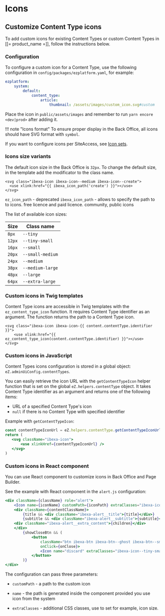 # Icons

## Customize Content Type icons

To add custom icons for existing Content Types or custom Content Types in [[= product_name =]], follow the instructions below.

### Configuration

To configure a custom icon for a Content Type, use the following configuration in `config/packages/ezplatform.yaml`, for example:

```yaml
ezplatform:
    system:
        default:
            content_type:
                article:
                    thumbnail: /assets/images/custom_icon.svg#custom
```

Place the icon in `public/assets/images` and remember to run `yarn encore <dev|prod>` after adding it.

!!! note "Icons format"
    To ensure proper display in the Back Office, all icons should have SVG format with `symbol`.

If you want to configure icons per SiteAccess, see [Icon sets](../guide/config_back_office.md#icon-sets).

### Icons size variants

The default icon size in the Back Office is `32px`. To change the default size, in the template add the modificator to the class name.

``` twig
<svg class="ibexa-icon ibexa-icon--medium ibexa-icon--create">
  <use xlink:href="{{ ibexa_icon_path('create') }}"></use>
</svg>
```
`ez_icon_path` - deprecated
`ibexa_icon_path` - allows to specify the path to to icons. free licence and paid licence.
community, public icons


The list of available icon sizes:

|Size|Class name|
|----|---------|
|`8px`|`--tiny`|
|`12px`|`--tiny-small`|
|`16px`|`--small`|
|`20px`|`--small-medium`|
|`24px`|`--medium`|
|`38px`|`--medium-large`|
|`48px`|`--large`|
|`64px`|`--extra-large`|


### Custom icons in Twig templates

Content Type icons are accessible in Twig templates with the `ez_content_type_icon` function.
It requires Content Type identifier as an argument. The function returns the path to a Content Type icon.

```twig
<svg class="ibexa-icon ibexa-icon-{{ content.contentType.identifier }}">
    <use xlink:href="{{ ez_content_type_icon(content.contentType.identifier) }}"></use>
</svg>
```



### Custom icons in JavaScript

Content Types icons configuration is stored in a global object: `eZ.adminUiConfig.contentTypes`.

You can easily retrieve the icon URL with the `getContentTypeIcon` helper function that is set on the global `eZ.helpers.contentType` object.
It takes Content Type identifier as an argument and returns one of the following items:

 - URL of a specified Content Type's icon
 - `null` if there is no Content Type with specified identifier

Example with `getContentTypeIcon`:

```jsx
const contentTypeIconUrl = eZ.helpers.contentType.getContentTypeIconUrl(contentTypeIdentifier);
return (
   <svg className="ibexa-icon">
       <use xlinkHref={contentTypeIconUrl} />
   </svg>
)
```

### Custom icons in React component

You can use React component to customize icons in Back Office and Page Builder.

See the example with React component in the `alert.js` configuration:

```jsx hl_lines="2"
<div className={className} role="alert">
    <Icon name={iconName} customPath={iconPath} extraClasses="ibexa-icon--small ibexa-alert__icon" />
    <div className={contentClassName}>
        {title && <div className="ibexa-alert__title">{title}</div>}
        {subtitle && <div className="ibexa-alert__subtitle">{subtitle}</div>}
    <div className="ibexa-alert__extra_content">{children}</div>
    </div>
        {showCloseBtn && (
            <button
                className="btn ibexa-btn ibexa-btn--ghost ibexa-btn--small ibexa-btn--no-text ibexa-alert__close-btn"
                onClick={onClose}>
                <Icon name="discard" extraClasses="ibexa-icon--tiny-small" />
            </button>
        )}
</div>
```

The configuration can pass three parameters:

- `customPath` - a path to the custom icon

- `name` - the path is generated inside the component provided you use icon from the system

- `extraClasses` - additional CSS classes, use to set for example, icon size.
